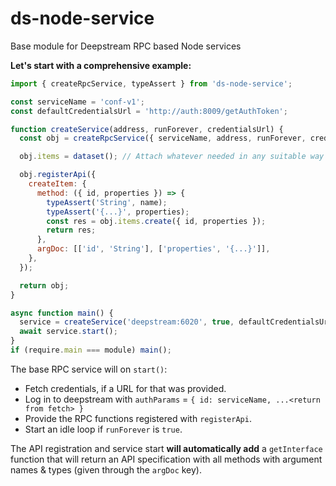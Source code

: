 # ds-node-service

Base module for Deepstream RPC based Node services

**Let's start with a comprehensive example:**

```js
import { createRpcService, typeAssert } from 'ds-node-service';

const serviceName = 'conf-v1';
const defaultCredentialsUrl = 'http://auth:8009/getAuthToken';

function createService(address, runForever, credentialsUrl) {
  const obj = createRpcService({ serviceName, address, runForever, credentialsUrl });

  obj.items = dataset(); // Attach whatever needed in any suitable way

  obj.registerApi({
    createItem: {
      method: ({ id, properties }) => {
        typeAssert('String', name);
        typeAssert('{...}', properties);
        const res = obj.items.create({ id, properties });
        return res;
      },
      argDoc: [['id', 'String'], ['properties', '{...}']],
    },
  });

  return obj;
}

async function main() {
  service = createService('deepstream:6020', true, defaultCredentialsUrl);
  await service.start();
}
if (require.main === module) main();
```

The base RPC service will on `start()`:

* Fetch credentials, if a URL for that was provided.
* Log in to deepstream with `authParams` = `{ id: serviceName, ...<return from fetch> }`
* Provide the RPC functions registered with `registerApi`.
* Start an idle loop if `runForever` is `true`.

The API registration and service start **will automatically add** a `getInterface` function that will return an API specification with all methods with argument names & types (given through the `argDoc` key).
